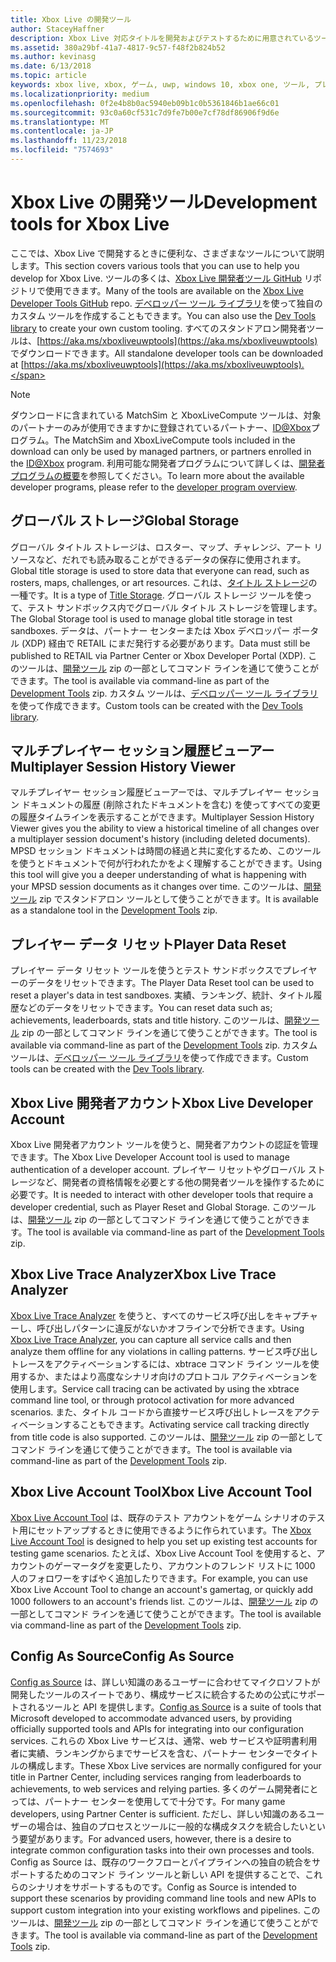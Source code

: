 ```yaml
---
title: Xbox Live の開発ツール
author: StaceyHaffner
description: Xbox Live 対応タイトルを開発およびテストするために用意されているツールについて説明します。
ms.assetid: 380a29bf-41a7-4817-9c57-f48f2b824b52
ms.author: kevinasg
ms.date: 6/13/2018
ms.topic: article
keywords: xbox live, xbox, ゲーム, uwp, windows 10, xbox one, ツール, プレイヤーのリセット, live trace analyzer, LTA, xbox live アカウント ツール,
ms.localizationpriority: medium
ms.openlocfilehash: 0f2e4b8b0ac5940eb09b1c0b5361846b1ae66c01
ms.sourcegitcommit: 93c0a60cf531c7d9fe7b00e7cf78df86906f9d6e
ms.translationtype: MT
ms.contentlocale: ja-JP
ms.lasthandoff: 11/23/2018
ms.locfileid: "7574693"
---
```

# <a name="development-tools-for-xbox-live"></a><span data-ttu-id="90c9f-104">Xbox Live の開発ツール</span><span class="sxs-lookup"><span data-stu-id="90c9f-104">Development tools for Xbox Live</span></span>

<span data-ttu-id="90c9f-105">ここでは、Xbox Live で開発するときに便利な、さまざまなツールについて説明します。</span><span class="sxs-lookup"><span data-stu-id="90c9f-105">This section covers various tools that you can use to help you develop for Xbox Live.</span></span> <span data-ttu-id="90c9f-106">ツールの多くは、[Xbox Live 開発者ツール GitHub](https://github.com/Microsoft/xbox-live-developer-tools) リポジトリで使用できます。</span><span class="sxs-lookup"><span data-stu-id="90c9f-106">Many of the tools are available on the [Xbox Live Developer Tools GitHub](https://github.com/Microsoft/xbox-live-developer-tools) repo.</span></span> <span data-ttu-id="90c9f-107">[デベロッパー ツール ライブラリ](https://www.nuget.org/packages/Microsoft.Xbox.Services.DevTools)を使って独自のカスタム ツールを作成することもできます。</span><span class="sxs-lookup"><span data-stu-id="90c9f-107">You can also use the [Dev Tools library](https://www.nuget.org/packages/Microsoft.Xbox.Services.DevTools) to create your own custom tooling.</span></span> <span data-ttu-id="90c9f-108">すべてのスタンドアロン開発者ツールは、[https://aka.ms/xboxliveuwptools](https://aka.ms/xboxliveuwptools) でダウンロードできます。</span><span class="sxs-lookup"><span data-stu-id="90c9f-108">All standalone developer tools can be downloaded at [https://aka.ms/xboxliveuwptools](https://aka.ms/xboxliveuwptools).</span></span>

> [!NOTE]
> <span data-ttu-id="90c9f-109">ダウンロードに含まれている MatchSim と XboxLiveCompute ツールは、対象のパートナーのみが使用できますかに登録されているパートナー、[ID@Xbox](http://www.xbox.com/Developers/id)プログラム。</span><span class="sxs-lookup"><span data-stu-id="90c9f-109">The MatchSim and XboxLiveCompute tools included in the download can only be used by managed partners, or partners enrolled in the [ID@Xbox](http://www.xbox.com/Developers/id) program.</span></span> <span data-ttu-id="90c9f-110">利用可能な開発者プログラムについて詳しくは、[開発者プログラムの概要](https://docs.microsoft.com/windows/uwp/xbox-live/developer-program-overview)を参照してください。</span><span class="sxs-lookup"><span data-stu-id="90c9f-110">To learn more about the available developer programs, please refer to the [developer program overview](https://docs.microsoft.com/windows/uwp/xbox-live/developer-program-overview).</span></span> 

## <a name="global-storage"></a><span data-ttu-id="90c9f-111">グローバル ストレージ</span><span class="sxs-lookup"><span data-stu-id="90c9f-111">Global Storage</span></span>
<span data-ttu-id="90c9f-112">グローバル タイトル ストレージは、ロスター、マップ、チャレンジ、アート リソースなど、だれでも読み取ることができるデータの保存に使用されます。</span><span class="sxs-lookup"><span data-stu-id="90c9f-112">Global title storage is used to store data that everyone can read, such as rosters, maps, challenges, or art resources.</span></span> <span data-ttu-id="90c9f-113">これは、[タイトル ストレージ](../storage-platform/xbox-live-title-storage/xbox-live-title-storage.md)の一種です。</span><span class="sxs-lookup"><span data-stu-id="90c9f-113">It is a type of [Title Storage](../storage-platform/xbox-live-title-storage/xbox-live-title-storage.md).</span></span> <span data-ttu-id="90c9f-114">グローバル ストレージ ツールを使って、テスト サンドボックス内でグローバル タイトル ストレージを管理します。</span><span class="sxs-lookup"><span data-stu-id="90c9f-114">The Global Storage tool is used to manage global title storage in test sandboxes.</span></span> <span data-ttu-id="90c9f-115">データは、パートナー センターまたは Xbox デベロッパー ポータル (XDP) 経由で RETAIL にまだ発行する必要があります。</span><span class="sxs-lookup"><span data-stu-id="90c9f-115">Data must still be published to RETAIL via Partner Center or Xbox Developer Portal (XDP).</span></span> <span data-ttu-id="90c9f-116">このツールは、[開発ツール](https://aka.ms/xboxliveuwptools) zip の一部としてコマンド ラインを通じて使うことができます。</span><span class="sxs-lookup"><span data-stu-id="90c9f-116">The tool is available via command-line as part of the [Development Tools](https://aka.ms/xboxliveuwptools) zip.</span></span> <span data-ttu-id="90c9f-117">カスタム ツールは、[デベロッパー ツール ライブラリ](https://www.nuget.org/packages/Microsoft.Xbox.Services.DevTools)を使って作成できます。</span><span class="sxs-lookup"><span data-stu-id="90c9f-117">Custom tools can be created with the [Dev Tools library](https://www.nuget.org/packages/Microsoft.Xbox.Services.DevTools).</span></span>

## <a name="multiplayer-session-history-viewer"></a><span data-ttu-id="90c9f-118">マルチプレイヤー セッション履歴ビューアー</span><span class="sxs-lookup"><span data-stu-id="90c9f-118">Multiplayer Session History Viewer</span></span>
<span data-ttu-id="90c9f-119">マルチプレイヤー セッション履歴ビューアーでは、マルチプレイヤー セッション ドキュメントの履歴 (削除されたドキュメントを含む) を使ってすべての変更の履歴タイムラインを表示することができます。</span><span class="sxs-lookup"><span data-stu-id="90c9f-119">Multiplayer Session History Viewer gives you the ability to view a historical timeline of all changes over a multiplayer session document's history (including deleted documents).</span></span> <span data-ttu-id="90c9f-120">MPSD セッション ドキュメントは時間の経過と共に変化するため、このツールを使うとドキュメントで何が行われたかをよく理解することができます。</span><span class="sxs-lookup"><span data-stu-id="90c9f-120">Using this tool will give you a deeper understanding of what is happening with your MPSD session documents as it changes over time.</span></span> <span data-ttu-id="90c9f-121">このツールは、[開発ツール](https://aka.ms/xboxliveuwptools) zip でスタンドアロン ツールとして使うことができます。</span><span class="sxs-lookup"><span data-stu-id="90c9f-121">It is available as a standalone tool in the [Development Tools](https://aka.ms/xboxliveuwptools) zip.</span></span>

## <a name="player-data-reset"></a><span data-ttu-id="90c9f-122">プレイヤー データ リセット</span><span class="sxs-lookup"><span data-stu-id="90c9f-122">Player Data Reset</span></span>
<span data-ttu-id="90c9f-123">プレイヤー データ リセット ツールを使うとテスト サンドボックスでプレイヤーのデータをリセットできます。</span><span class="sxs-lookup"><span data-stu-id="90c9f-123">The Player Data Reset tool can be used to reset a player's data in test sandboxes.</span></span> <span data-ttu-id="90c9f-124">実績、ランキング、統計、タイトル履歴などのデータをリセットできます。</span><span class="sxs-lookup"><span data-stu-id="90c9f-124">You can reset data such as; achievements, leaderboards, stats and title history.</span></span> <span data-ttu-id="90c9f-125">このツールは、[開発ツール](https://aka.ms/xboxliveuwptools) zip の一部としてコマンド ラインを通じて使うことができます。</span><span class="sxs-lookup"><span data-stu-id="90c9f-125">The tool is available via command-line as part of the [Development Tools](https://aka.ms/xboxliveuwptools) zip.</span></span> <span data-ttu-id="90c9f-126">カスタム ツールは、[デベロッパー ツール ライブラリ](https://www.nuget.org/packages/Microsoft.Xbox.Services.DevTools)を使って作成できます。</span><span class="sxs-lookup"><span data-stu-id="90c9f-126">Custom tools can be created with the [Dev Tools library](https://www.nuget.org/packages/Microsoft.Xbox.Services.DevTools).</span></span>

## <a name="xbox-live-developer-account"></a><span data-ttu-id="90c9f-127">Xbox Live 開発者アカウント</span><span class="sxs-lookup"><span data-stu-id="90c9f-127">Xbox Live Developer Account</span></span>
<span data-ttu-id="90c9f-128">Xbox Live 開発者アカウント ツールを使うと、開発者アカウントの認証を管理できます。</span><span class="sxs-lookup"><span data-stu-id="90c9f-128">The Xbox Live Developer Account tool is used to manage authentication of a developer account.</span></span> <span data-ttu-id="90c9f-129">プレイヤー リセットやグローバル ストレージなど、開発者の資格情報を必要とする他の開発者ツールを操作するために必要です。</span><span class="sxs-lookup"><span data-stu-id="90c9f-129">It is needed to interact with other developer tools that require a developer credential, such as Player Reset and Global Storage.</span></span> <span data-ttu-id="90c9f-130">このツールは、[開発ツール](https://aka.ms/xboxliveuwptools) zip の一部としてコマンド ラインを通じて使うことができます。</span><span class="sxs-lookup"><span data-stu-id="90c9f-130">The tool is available via command-line as part of the [Development Tools](https://aka.ms/xboxliveuwptools) zip.</span></span>

## <a name="xbox-live-trace-analyzer"></a><span data-ttu-id="90c9f-131">Xbox Live Trace Analyzer</span><span class="sxs-lookup"><span data-stu-id="90c9f-131">Xbox Live Trace Analyzer</span></span>
<span data-ttu-id="90c9f-132">[Xbox Live Trace Analyzer](analyze-service-calls.md) を使うと、すべてのサービス呼び出しをキャプチャーし、呼び出しパターンに違反がないかオフラインで分析できます。</span><span class="sxs-lookup"><span data-stu-id="90c9f-132">Using [Xbox Live Trace Analyzer](analyze-service-calls.md), you can capture all service calls and then analyze them offline for any violations in calling patterns.</span></span> <span data-ttu-id="90c9f-133">サービス呼び出しトレースをアクティベーションするには、xbtrace コマンド ライン ツールを使用するか、またはより高度なシナリオ向けのプロトコル アクティベーションを使用します。</span><span class="sxs-lookup"><span data-stu-id="90c9f-133">Service call tracing can be activated by using the xbtrace command line tool, or through protocol activation for more advanced scenarios.</span></span> <span data-ttu-id="90c9f-134">また、タイトル コードから直接サービス呼び出しトレースをアクティベーションすることもできます。</span><span class="sxs-lookup"><span data-stu-id="90c9f-134">Activating service call tracking directly from title code is also supported.</span></span> <span data-ttu-id="90c9f-135">このツールは、[開発ツール](https://aka.ms/xboxliveuwptools) zip の一部としてコマンド ラインを通じて使うことができます。</span><span class="sxs-lookup"><span data-stu-id="90c9f-135">The tool is available via command-line as part of the [Development Tools](https://aka.ms/xboxliveuwptools) zip.</span></span>

## <a name="xbox-live-account-tool"></a><span data-ttu-id="90c9f-136">Xbox Live Account Tool</span><span class="sxs-lookup"><span data-stu-id="90c9f-136">Xbox Live Account Tool</span></span>  
<span data-ttu-id="90c9f-137">[Xbox Live Account Tool](xbox-live-account-tool.md) は、既存のテスト アカウントをゲーム シナリオのテスト用にセットアップするときに使用できるように作られています。</span><span class="sxs-lookup"><span data-stu-id="90c9f-137">The [Xbox Live Account Tool](xbox-live-account-tool.md) is designed to help you set up existing test accounts for testing game scenarios.</span></span> <span data-ttu-id="90c9f-138">たとえば、Xbox Live Account Tool を使用すると、アカウントのゲーマータグを変更したり、アカウントのフレンド リストに 1000 人のフォロワーをすばやく追加したりできます。</span><span class="sxs-lookup"><span data-stu-id="90c9f-138">For example, you can use Xbox Live Account Tool to change an account's gamertag, or quickly add 1000 followers to an account's friends list.</span></span> <span data-ttu-id="90c9f-139">このツールは、[開発ツール](https://aka.ms/xboxliveuwptools) zip の一部としてコマンド ラインを通じて使うことができます。</span><span class="sxs-lookup"><span data-stu-id="90c9f-139">The tool is available via command-line as part of the [Development Tools](https://aka.ms/xboxliveuwptools) zip.</span></span>

## <a name="config-as-source"></a><span data-ttu-id="90c9f-140">Config As Source</span><span class="sxs-lookup"><span data-stu-id="90c9f-140">Config As Source</span></span>
<span data-ttu-id="90c9f-141">[Config as Source](https://github.com/Microsoft/xbox-live-developer-tools/blob/master/CONFIGASSOURCE.md) は、詳しい知識のあるユーザーに合わせてマイクロソフトが開発したツールのスイートであり、構成サービスに統合するための公式にサポートされるツールと API を提供します。</span><span class="sxs-lookup"><span data-stu-id="90c9f-141">[Config as Source](https://github.com/Microsoft/xbox-live-developer-tools/blob/master/CONFIGASSOURCE.md) is a suite of tools that Microsoft developed to accommodate advanced users, by providing officially supported tools and APIs for integrating into our configuration services.</span></span> <span data-ttu-id="90c9f-142">これらの Xbox Live サービスは、通常、web サービスや証明書利用者に実績、ランキングからまでサービスを含む、パートナー センターでタイトルの構成します。</span><span class="sxs-lookup"><span data-stu-id="90c9f-142">These Xbox Live services are normally configured for your title in Partner Center, including services ranging from leaderboards to achievements, to web services and relying parties.</span></span> <span data-ttu-id="90c9f-143">多くのゲーム開発者にとっては、パートナー センターを使用してで十分です。</span><span class="sxs-lookup"><span data-stu-id="90c9f-143">For many game developers, using Partner Center is sufficient.</span></span> <span data-ttu-id="90c9f-144">ただし、詳しい知識のあるユーザーの場合は、独自のプロセスとツールに一般的な構成タスクを統合したいという要望があります。</span><span class="sxs-lookup"><span data-stu-id="90c9f-144">For advanced users, however, there is a desire to integrate common configuration tasks into their own processes and tools.</span></span>  <span data-ttu-id="90c9f-145">Config as Source は、既存のワークフローとパイプラインへの独自の統合をサポートするためのコマンド ライン ツールと新しい API を提供することで、これらのシナリオをサポートするものです。</span><span class="sxs-lookup"><span data-stu-id="90c9f-145">Config as Source is intended to support these scenarios by providing command line tools and new APIs to support custom integration into your existing workflows and pipelines.</span></span> <span data-ttu-id="90c9f-146">このツールは、[開発ツール](https://aka.ms/xboxliveuwptools) zip の一部としてコマンド ラインを通じて使うことができます。</span><span class="sxs-lookup"><span data-stu-id="90c9f-146">The tool is available via command-line as part of the [Development Tools](https://aka.ms/xboxliveuwptools) zip.</span></span>
